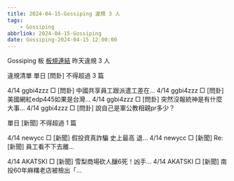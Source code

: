 ```yaml
---
title: 2024-04-15-Gossiping 違規 3 人
tags:
    - Gossiping
abbrlink: 2024-04-15-Gossiping
date: Gossiping-2024-04-15 12:00:00
---
```

Gossiping 板 [板規連結](https://www.ptt.cc/bbs/Gossiping/M.1637425085.A.07D.html)
昨天違規 3 人
<!-- more -->

違規清單
單日 [問卦] 不得超過 3 篇

4/14 ggbi4zzz □ [問卦] 中國共享員工跟派遣工差在…
4/14 ggbi4zzz □ [問卦] 美國網紅edp445如果是台灣…
4/14 ggbi4zzz □ [問卦] 突然沒報統神是有什麼大事…
4/14 ggbi4zzz □ [問卦] 說自己是軍公教相親pr多少？

單日 [新聞] 不得超過 1 篇

4/14 newycc □ [新聞] 假投資真詐騙 史上最高 退…
4/14 newycc □ [新聞] Re:[新聞] 員工看不下去離…

4/14 AKATSKI □ [新聞] 雪梨商場砍人釀6死！凶手…
4/14 AKATSKI □ [新聞] 南投60年麻糬老店被檢出「…